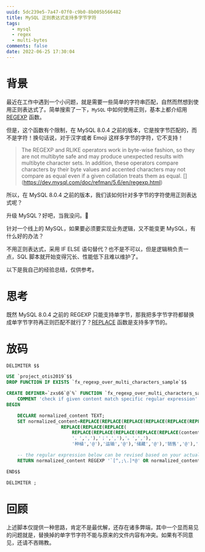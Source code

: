 ```yaml
---
uuid: 5dc239e5-7a47-07f0-c9b0-8b005b566482
title: MySQL 正则表达式支持多字节字符
tags:
  - mysql
  - regex
  - multi-bytes
comments: false
date: 2022-06-25 17:30:04
---
```


# 背景

最近在工作中遇到一个小问题，就是需要一些简单的字符串匹配，自然而然想到使用正则表达式了。简单搜索了一下，`MySQL` 中如何使用正则，基本上都介绍用 [REGEXP](https://dev.mysql.com/doc/refman/8.0/en/regexp.html) 函数。

但是，这个函数有个限制，在 MySQL 8.0.4 之前的版本，它是按字节匹配的，而不是字符！换句话说，对于汉字或者 Emoji 这样多字节的字符，它不支持！

> The REGEXP and RLIKE operators work in byte-wise fashion, so they are not multibyte safe and may produce unexpected results with multibyte character sets. In addition, these operators compare characters by their byte values and accented characters may not compare as equal even if a given collation treats them as equal. [[<fa-link/>](https://your-link.here)](https://dev.mysql.com/doc/refman/5.6/en/regexp.html)

所以，在 MySQL 8.0.4 之前的版本，我们该如何针对多字节的字符使用正则表达式呢？

升级 MySQL？好吧，当我没问。🙊

针对一个线上的 MySQL，如果要必须要实现业务逻辑，又不能变更 MySQL，有什么好的办法？

不用正则表达式，采用 IF ELSE 语句替代？也不是不可以，但是逻辑稍负责一点，SQL 脚本就开始变得冗长、性能低下且难以维护了。

以下是我自己的经验总结，仅供参考。

# 思考

既然 MySQL 8.0.4 之前的 REGEXP 只能支持单字节，那我把多字节字符都替换成单字节字符再正则匹配不就行了？[REPLACE](https://dev.mysql.com/doc/refman/8.0/en/replace.html) 函数是支持多字节的。

# 放码

```sql
DELIMITER $$

USE `project_otis2019`$$
DROP FUNCTION IF EXISTS `fx_regexp_over_multi_characters_sample`$$

CREATE DEFINER=`zxs66`@`%` FUNCTION `fx_regexp_over_multi_characters_sample`(content TEXT) RETURNS TINYINT(4)
    COMMENT 'check if given content match specific regular expression'
BEGIN

	DECLARE normalized_content TEXT;
	SET normalized_content=REPLACE(REPLACE(REPLACE(REPLACE(REPLACE(REPLACE(REPLACE(
					REPLACE(REPLACE(REPLACE(
						REPLACE(REPLACE(REPLACE(REPLACE(REPLACE(content,'水果','`'),'蔬菜','`'),'牛奶','`'),'牛羊肉','`'),'杂粮','`'),
						'，',','),'；',','),'。',','),
						'种植','@'),'运输','@'),'储藏','@'),'销售','@'),'检验','@'),'保供','@'),'批发','@');

	-- the regular expression below can be revised based on your actual bussiness requirements.
	RETURN normalized_content REGEXP '`[^,;\.]*@' OR normalized_content REGEXP '@[^,;\.]*`'; 

END$$

DELIMITER ;
```

# 回顾

上述脚本仅提供一种思路，肯定不是最优解，还存在诸多弊端，其中一个显而易见的问题就是，替换掉的单字节字符不能与原来的文件内容有冲突。如果有不同意见，还请不吝赐教。
